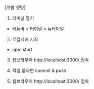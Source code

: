 [개발 셋팅]
1. 터미널 열기
- 메뉴바 > 터미널 > 뉴터미널

2. 로컬서버 시작
- npm start

3. 웹브라우저 http://localhost:3000/ 접속 

4. 작업 끝나면 commit & push

5. 웹브라우저 http://localhost:3000/ 접속 